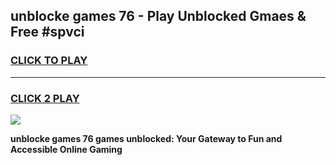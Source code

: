 
## unblocke games 76 - Play Unblocked Gmaes & Free #spvci
<h3>
<a href="https://news.freeplayer.one?title=unblocke_games_76&ref=26F">CLICK TO PLAY</a></h3>
<hr>

<h3>
<a href="https://news.freeplayer.one?title=unblocke_games_76&ref=26F">CLICK 2 PLAY</a>
  
</h3>

<a href="https://news.freeplayer.one?title=unblocke_games_76&ref=26F/"><img src="https://clearcache.store/games.png"></a>


**unblocke games 76 games unblocked: Your Gateway to Fun and Accessible Online Gaming**
